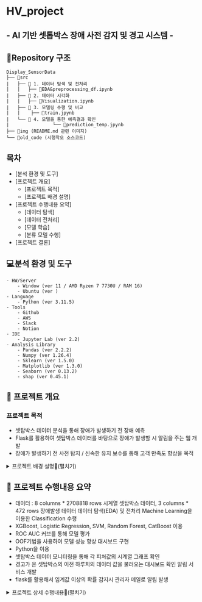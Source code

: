 # HV_project
## - AI 기반 셋톱박스 장애 사전 감지 및 경고 시스템 -

## 📁Repository 구조
```
Display_SensorData
├── 📁src 
|	├── 📁 1. 데이터 탐색 및 전처리
|	|	├── 📃EDA&preprocessing_df.ipynb
|	├── 📁 2. 데이터 시각화
|	|	├── 📃Visualization.ipynb
|	├── 📁 3. 모델링 수행 및 비교
|	|	 ├── 📃train.jpynb
|	└── 📁 4. 모델을 통한 예측결과 확인
|                └── 📃prediction_temp.jpynb
├── 📁img (README.md 관련 이미지) 
└── 📁old_code (시행착오 소스코드)
```

## 목차


  * [분석 환경 및 도구]
  * [프로젝트 개요]
	  * [프로젝트 목적]
	  * [프로젝트 배경 설명]
  * [프로젝트 수행내용 요약]
      * [데이터 탐색]
      * [데이터 전처리]
      * [모델 학습]
      * [분류 모델 수행]
  * [프로젝트 결론]





## 💻분석 환경 및 도구

```
- HW/Server
	- Window (ver 11 / AMD Ryzen 7 7730U / RAM 16)
	- Ubuntu (ver )
- Language
	- Python (ver 3.11.5)
- Tools
	- Github
	- AWS
	- Slack
	- Notion
- IDE
	- Jupyter Lab (ver 2.2)
- Analysis Library
	- Pandas (ver 2.2.2)
	- Numpy (ver 1.26.4)
	- Sklearn (ver 1.5.0)
	- Matplotlib (ver 1.3.0)
	- Seaborn (ver 0.13.2)
	- shap (ver 0.45.1)
```


## 🌿 프로젝트 개요
### 프로젝트 목적

- 셋탑박스 데이터 분석을 통해 장애가 발생하기 전 장애 예측
- Flask를 활용하여 셋탑박스 데이터를 바탕으로 장애가 발생할 시 알림을 주는 웹 개발
- 장애가 발생하기 전 사전 탐지 / 신속한 유지 보수를 통해 고객 만족도 향상을 목적



<details>
<summary> 프로젝트 배경 설명📌(펼치기)</summary>
<div markdown="1">       

- 과학기술정보통신부의 유료방송서비스 품질평가 결과에 따르면 LG헬로비전의 경우 2022년 이후 이상화면 발생 빈도가 증가하는 추세. 2022년에는 이상발생 비율이 평균 이하였지만 2023년에는 평균이상을 기록, 전년도에 비해 3배 증가.
- 이에 따라 이용자의 만족도도 2022년 대비 2023년에 감소와 더불어 평균 이하 기록.

</div>
</details>



## 🌿 프로젝트 수행내용 요약

- 데이터 : 8 columns * 2708818 rows  시계열 셋탑박스 데이터, 3 columns * 472 rows 장애발생 데이터
데이터 탐색(EDA) 및 전처리
Machine Learning을 이용한 Classification 수행
- XGBoost, Logistic Regression, SVM, Random Forest, CatBoost 이용
- ROC AUC 커브를 통해 모델 평가
- OOF기법을 사용하여 모델 성능 향상
대시보드 구현
- Python을 이용
- 셋탑박스 데이터 모니터링을 통해 각 피처값의 시계열 그래프 확인
- 경고가 온 셋탑박스의 이전 하루치의 데이터 값을 불러오는 대시보드 확인
알림 서비스 개발
- flask를 활용해서 임계값 이상의 확률 감지시 관리자 메일로 알림 발생

<details>
<summary> 프로젝트 상세 수행내용📌(펼치기)</summary>
<div markdown="1">    

## 📌데이터 탐색
- 데이터 : hellovision 4/1 ~ 5/1까지의 셋탑박스 데이터, 해당 기간 중 장애 발생 데이터 (csv 파일)
- 8 columns * 2708818 rows, 3 columns * 472 rows 데이터임
- 동일한 시간에 같은 셋탑박스의 데이터가 여러 번 측정되는 경우가 존재함
	- 온오프라인여부 컬럼은 offline을 무조건적으로 우선시 해야함
- 장애는 MAJOR, CRITICAL로 구분되어 있음

## 📌[데이터 전처리]
- 온오프라인여부 컬럼 소문자화
- 셀번호, 측정시간 NaN값인 경우 삭제
- 중복 데이터 처리
	- 중복되는 경우 분산확인 결과 대체로 작지만, 큰 경우 매우 큼
	- 100 넘어가는 경우 최빈값으로, 나머지는 평균으로 합쳐줌
- 장애발생을 1, 정상을 0으로 지정
- 장애내역 데이터는 시간단위가 초 단위로 측정이 되었지만 settop 데이터는 5분단위임 
	- settop데이터에서 가장 가까운 앞쪽 시간을 찾아 장애 발생지점으로 선정

<details>
<summary> 데이터 전처리 상세내용📌(펼치기)</summary>
<div markdown="1">   
    
    
## 📌[모델 학습]
- 수행 목표 및 방법
	- 비정상 예측을 위한 분류 학습 시행
- 수행 내용
    - lag을 통한 시계열 데이터 성질 추가
    - 추가 feature 사용
    - stratify를 통한 불균형 문제 해결
    - OOF 사용을 통한 모델 성능 향상


## 📌[분류 모델 수행]
### 1) 분류 모델의 이해
- 단일 모델 학습 방식
	- 단일 알고리즘으로 하나의 모델을 이용하여 분류함
	- 해당 알고리즘 : SVM, Decision Tree
- Ensemble 모델 학습 방식
	- (1) Voting
	    - **여러 알고리즘**으로 모델을 생성하고 분류 결과를 비교하여 가장 좋은 모델을 선정하는 방법
        - voting 유형
        	- hard voting : voting 결과를 1, 0으로 리턴
	        - soft voting : voting 결과를 확률로 리턴

	- (2) Bagging
	    - **한 가지 알고리즘**으로 여러 개의 모델 생성하여 병렬 학습함
	    - 각 모델은 데이터 샘플링을 달리하여 비교함
	    - 해당 알고리즘 : Random Forest

	- (3) Boosting
	    - 여러 모델이 **순차적으로 학습함**
	    - 이전 모델이 잘못 분류한 데이터에 **가중치**를 부여하고 다음 모델 훈련에 적용함
	    - 해당 알고리즘 : Ada Boost, GBM, XGBoost, LightBoost

	- (4) Stacking
	    - 이전 모델 훈련 결과로 나온 예측값으로 다음 모델(메타모델)을 훈련함

### 2) 사용 모델
XGBoost : 높은 예측 성능과 빠른 학습 속도를 제공하며, 병렬 처리와 정규화 기능을 통해 과적합을 방지
- 피처 중요도를 제공하여 모델 해석이 용이하기 때문에 사용

Logistic Regression : 이해하기 쉽고 구현이 간단하며, 확률 기반 예측을 제공하고, 선형 분리 가능성 가정 하에서 효율적으로 동작
- 계산이 간단하여 빠르게 학습할 수 있는 장점

SVM : 고차원 데이터와 비선형 데이터를 처리하는 데 유리하며, 메모리의 효율적인 상용이 가능하고 작은 데이터셋에서도 높은 성능을 발휘.

random forest : 랜덤 포레스트는 높은 정확도와 과적합 방지, 다양한 데이터 처리 가능-결측치 처리와 병렬 처리, 안정성과 범용성을 제공하기 때문에 분류 문제에서 효과적으로 사용

CatBoost : 카테고리형 피처를 자동으로 처리하고, 적은 튜닝으로도 높은 예측 성능을 제공하며, 효율적인 알고리즘으로 빠른 학습 속도를 자랑
-실험을 통해 Learning_rate, n_estimators등의 하이퍼 파라미터 조절

### 모델 평가
1. 평가 지표 :　ROC AUC 커브
- 가지고 있는 데이터가 정상이 비정상에 비해 훨씬 많은 불균형 데이터이기 때문에 정확도로 성능을 평가하기에는 무리가 있다고 판단해서 이를 보완하기 위해 ROC AUC 커브 사용
- AUC기준 0.8 이상의 값 확보

2. 교차검증 기법인 OOF사용
- 학습 데이터를 늘리고 개수가 적은 비정상 데이터를 모두 활용한 테스트가 가능하기 때문에 교차검증 기법인 OOF사용

<details>
<summary>평가지표 배경지식📌(펼치기)</summary>
<div markdown="1">   

    - 정확도(accuracy) : TN + TP / 전체
    - 정밀도(precision) : TP / (FP + TP)
        - Pos로 예측한 것 중 실제 Pos였던 것
        - 양성예측도
        - Pos 예측 성능을 더 정밀하게 측정하기 위한 평가지표
        - FP를 낮추는 데 초점
    - 재현율(recall) : TP / (FN + TP)
        - 실제 Pos인 것 중 실제 Pos였던 것
        - 민감도, TPR(True Positive Rate)
        - Pos를 Neg로 판단하면 치명적인 경우 사용
        - FN을 낮추는 데 초점
    - F1 Score
        - 정밀도와 재현율의 조화평균
        - 두 평가지표를 적절히 고려하는 경우에 사용함
        -  2pr/(p+r)
    - ROC 곡선
        - 이진분류의 예측 성능 측정에 사용함
        - FP비율 - TP비율(recall) 곡선

## 🌿 프로젝트 결론

- 다른 분류 모델에 피해 ROC AUC 지표가 가장 우수한 XGBoost를 기준으로 비정상을 예측함
- OOF기법을 사용해 성능 향상
- 이 때 가장 높은 f1 score의 threshold를 찾아내고 기준으로 삼아 장애, 비장애 여부 판단


### 각 부분 별 기대효과
기술
- 셋탑박스의 특정 feature를 기반으로 장애예측이 가능한 시스템 개발
경제/산업
- 품질 경쟁력 있는 시스템으로 MSO 시장 선도
사회
- 고령층과 같은 정보취약계층에 도움이 되는 서비스 개발

### LGhellovision 기대 효과
기존 고객 이탈 방지 및 수익 손실 감소
- 사전 교체 시스템 도입 : AI 기반 장애 패턴 감지를 통한 조기 경보 솔루션을 제공해 이상이 감지된 셋톱박스를 사전에 교체하여, 고객의 불편 최소화

hellovison 사내 업무 효율 증대
- 실시간 시각화 대시보드 제공 : 현재 셋톱박스 상태를 실시간으로 시각화하여 직접 확인 가능
- 오류 시점의 빠른 파악 : 실시간 알림 서비스를 통해 오류 시점을 신속하게 파악 가능
- 사전 알림 시스템 구축 : 오류가 발생하기 전에 관리자에게 e-mail로 알림을 제공하여, 사전에 문제를 인지하고 대응 가능
<a href="#" class="btn--success" > 맨 위로 이동하기▲</a>